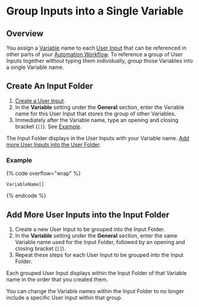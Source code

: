 # Group Inputs into a Single Variable

## Overview

You assign a [Variable](what-is-a-variable.md) name to each [User Input](what-is-a-user-input.md) that can be referenced in other parts of your [Automation Workflow](../automation-workflows/what-is-an-automation-workflow.md). To reference a group of User Inputs together without typing them individually, group those Variables into a single Variable name.

## Create An Input Folder

1. [Create a User Input](create-a-user-input.md).
2. In the **Variable** setting under the **General** section, enter the Variable name for this User Input that stores the group of other Variables.
3. Immediately after the Variable name, type an opening and closing bracket (`[]`). See [Example](group-inputs-into-a-single-variable.md#example).

The Input Folder displays in the User Inputs with your Variable name. [Add more User Inputs into the User Folder](group-inputs-into-a-single-variable.md#add-more-user-inputs-into-the-input-folder).

### Example

{% code overflow="wrap" %}
```
VariableName[]
```
{% endcode %}

## Add More User Inputs into the Input Folder

1. Create a new User Input to be grouped into the Input Folder.
2. In the **Variable** setting under the **General** section, enter the same Variable name used for the Input Folder, followed by an opening and closing bracket (`[]`).
3. Repeat these steps for each User Input to be grouped into the Input Folder.

Each grouped User Input displays within the Input Folder of that Variable name in the order that you created them.

You can change the Variable names within the Input Folder to no longer include a specific User Input within that group.
